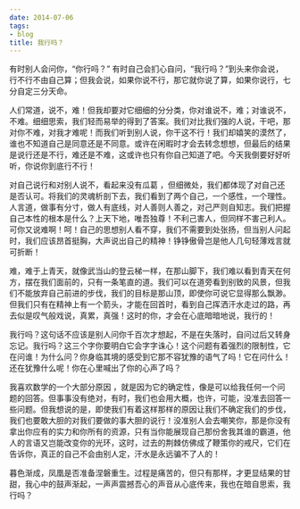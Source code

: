 ```yaml
---
date: 2014-07-06
tags:
- blog
title: 我行吗？
---
```


有时别人会问你，“你行吗？” 有时自己会扪心自问，“我行吗？”到头来你会说，行不行不由自己算；但我会说，如果你说不行，那它就你说了算，如果你说行，七分自定三分天命。
<!--more-->

人们常道，说不，难！但我却要对它细细的分分类，你对谁说不，难；对谁说不，不难。细细思索，我们轻而易举的得到了答案。我们对比我们强的人说，干吧，那对你不难，对我才难呢！而我们听到别人说，你干这不行！我们却嬉笑的漠然了，谁也不知道自己是同意还是不同意。或许在闲暇时才会去转念想想，但最后的结果是说行还是不行，难还是不难，这或许也只有你自己知道了吧。今天我倒要好好听听，你说你到底行不行！

对自己说行和对别人说不，看起来没有瓜葛 ，但细微处，我们都体现了对自己还是否认可。将我们的灵魂析剖下去，我们看到了两个自己，一个感性，一个理性。人言道，做事有分寸，做人有底线，对人善则人善之，对己严则自知志。我们把握自己本性的根本是什么？上天下地，唯吾独尊！不利己害人，但同样不害己利人。可你又说难啊！呵！自己的思想别人看不穿，我们不需要到处张扬，但当别人问起时，我们应该昂首挺胸，大声说出自己的精神！铮铮傲骨岂是他人几句轻薄戏言就可折断！

难，难于上青天，就像武当山的登云梯一样，在那山脚下，我们难以看到青天在何方，摆在我们面前的，只有一条笔直的道。我们可以在道旁看到别致的风景，但我们不能放弃自己前进的步伐，我们的目标是那山顶，即使你可说它显得那么飘渺。但我们只有在精神上有一个箭头，才能在回首时，看到自己挥洒汗水走过的路，再去似是叹气般戏说，真累，真强！这时的你，才会在心底暗暗地说，我行的！

我行吗？这句话不应该是别人问你千百次才想起，不是在失落时，自问过后又转身忘记。我行吗？这三个字你要明白它会字字诛心！这个问题有着强烈的限制性，它在问谁！为什么问？你身临其境的感受到它那不容犹豫的语气了吗！它在问什么！还在犹豫什么呢！你在心里喊出了你的心声了吗？

我喜欢数学的一个大部分原因 ，就是因为它的确定性，像是可以给我任何一个问题的回答。但事事没有绝对，有时，我们也会用大概，也许，可能，没准去回答一些问题。但我想说的是，即使我们有着这样那样的原因让我们不确定我们的步伐，我们也要敢大胆的对我们要做的事大胆的说行！没准别人会去嘲笑你，那是你没有拿出你应有的实力和你所有的资源，只有当你能展现自己那份舍我其谁的霸道，他人的言语又岂能改变你的光环，这时，过去的荆棘仿佛成了鞭策你的戒尺，它们在告诉你，真正的自己不会由别人定，汗水是永远骗不了人的！

暮色渐成，凤凰是否准备涅磐重生。过程是痛苦的，但只有那样，才更显结果的甘甜，我心中的鼓声渐起，一声声震撼吾心的声音从心底传来，我也在暗自思索，我行吗？
